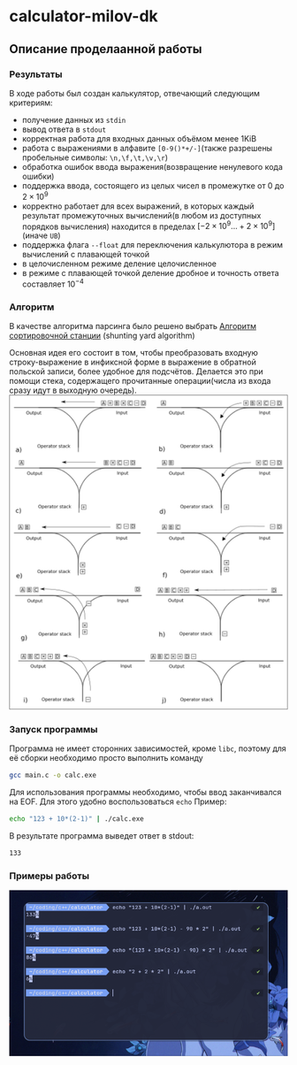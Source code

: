 # calculator-milov-dk

## Описание проделаанной работы
### Результаты
В ходе работы был создан калькулятор, отвечающий следующим критериям:
- получение данных из ```stdin```
- вывод ответа в ```stdout```
- корректная работа для входных данных объёмом менее 1KiB
- работа с выражениями в алфавите ```[0-9()*+/-]```(также разрешены пробельные символы: ```\n,\f,\t,\v,\r```)
- обработка ошибок ввода выражения(возвращение ненулевого кода ошибки)
- поддержка ввода, состоящего из целых чисел в промежутке от 0 до 
$2\times10^9$
- корректно работает для всех выражений, в которых каждый результат промежуточных вычислений(в любом из доступных порядков вычисления) находится в пределах $[-2\times10^9\dots+2\times10^9]$ (иначе ```UB```)
- поддержка флага ```--float``` для переключения калькулютора в режим вычислений с плавающей точкой
- в целочисленном режиме деление целочисленное
- в режиме с плавающей точкой деление дробное и точность ответа составляет $10^{-4}$


### Алгоритм


В качестве алгоритма парсинга было решено выбрать [Алгоритм сортировочной станции](https://en.wikipedia.org/wiki/Shunting_yard_algorithm) (shunting yard algorithm)

Основная идея его состоит в том, чтобы преобразовать входную строку-выражение в инфиксной форме в выражение в обратной польской записи, более удобное для подсчётов. Делается это при помощи стека, содержащего прочитанные операции(числа из входа сразу идут в выходную очередь).
![Иллюстрация работы алгоритма](./images/screen-1740011964.png)

### Запуск программы

Программа не имеет сторонних зависимостей, кроме ```libc```, поэтому для её сборки необходимо просто выполнить команду
```bash
gcc main.c -o calc.exe
```

Для использования программы необходимо, чтобы ввод заканчивался на EOF. Для этого удобно воспользоваться ```echo```
Пример:
```bash
echo "123 + 10*(2-1)" | ./calc.exe
```
В результате программа выведет ответ в stdout:
```bash
133
```

### Примеры работы
![](./images/screen-1740011351.png)
